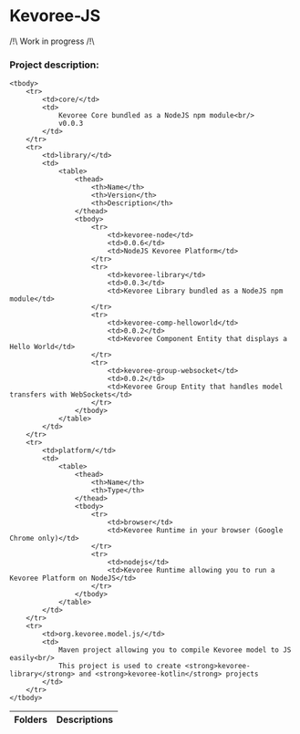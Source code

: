 # Kevoree-JS #

/!\ Work in progress /!\

### Project description: ###

<table>
    <thead>
        <th>Folders</th>
        <th>Descriptions</th>
    </thead>
    
    <tbody>
        <tr>
            <td>core/</td>
            <td>
                Kevoree Core bundled as a NodeJS npm module<br/>
                v0.0.3
            </td>
        </tr>
        <tr>
            <td>library/</td>
            <td>
                <table>
                    <thead>
                        <th>Name</th>
                        <th>Version</th>
                        <th>Description</th>
                    </thead>
                    <tbody>
                        <tr>
                            <td>kevoree-node</td>
                            <td>0.0.6</td>
                            <td>NodeJS Kevoree Platform</td>
                        </tr>
                        <tr>
                            <td>kevoree-library</td>
                            <td>0.0.3</td>
                            <td>Kevoree Library bundled as a NodeJS npm module</td>
                        </tr>
                        <tr>
                            <td>kevoree-comp-helloworld</td>
                            <td>0.0.2</td>
                            <td>Kevoree Component Entity that displays a Hello World</td>
                        </tr>
                        <tr>
                            <td>kevoree-group-websocket</td>
                            <td>0.0.2</td>
                            <td>Kevoree Group Entity that handles model transfers with WebSockets</td>
                        </tr>
                    </tbody>
                </table>
            </td>
        </tr>
        <tr>
            <td>platform/</td>
            <td>
                <table>
                    <thead>
                        <th>Name</th>
                        <th>Type</th>
                    </thead>
                    <tbody>
                        <tr>
                            <td>browser</td>
                            <td>Kevoree Runtime in your browser (Google Chrome only)</td>
                        </tr>
                        <tr>
                            <td>nodejs</td>
                            <td>Kevoree Runtime allowing you to run a Kevoree Platform on NodeJS</td>
                        </tr>
                    </tbody>
                </table>
            </td>
        </tr>
        <tr>
            <td>org.kevoree.model.js/</td>
            <td>
                Maven project allowing you to compile Kevoree model to JS easily<br/>
                This project is used to create <strong>kevoree-library</strong> and <strong>kevoree-kotlin</strong> projects
            </td>
        </tr>
    </tbody>
</table>